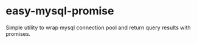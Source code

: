 # easy-mysql-promise
Simple utility to wrap mysql connection pool and return query results with promises.
